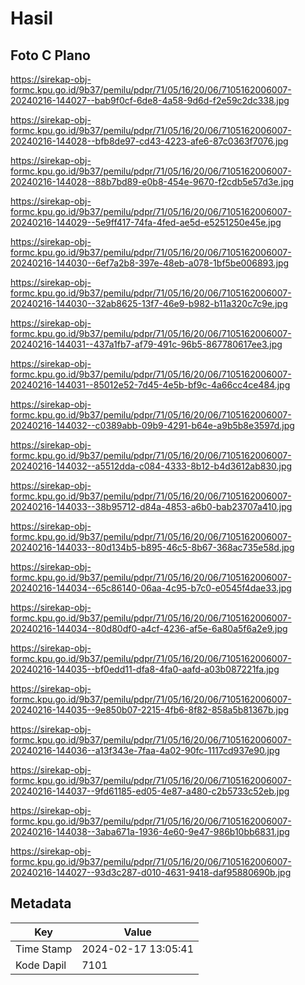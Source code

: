 # Hasil

## Foto C Plano

https://sirekap-obj-formc.kpu.go.id/9b37/pemilu/pdpr/71/05/16/20/06/7105162006007-20240216-144027--bab9f0cf-6de8-4a58-9d6d-f2e59c2dc338.jpg

https://sirekap-obj-formc.kpu.go.id/9b37/pemilu/pdpr/71/05/16/20/06/7105162006007-20240216-144028--bfb8de97-cd43-4223-afe6-87c0363f7076.jpg

https://sirekap-obj-formc.kpu.go.id/9b37/pemilu/pdpr/71/05/16/20/06/7105162006007-20240216-144028--88b7bd89-e0b8-454e-9670-f2cdb5e57d3e.jpg

https://sirekap-obj-formc.kpu.go.id/9b37/pemilu/pdpr/71/05/16/20/06/7105162006007-20240216-144029--5e9ff417-74fa-4fed-ae5d-e5251250e45e.jpg

https://sirekap-obj-formc.kpu.go.id/9b37/pemilu/pdpr/71/05/16/20/06/7105162006007-20240216-144030--6ef7a2b8-397e-48eb-a078-1bf5be006893.jpg

https://sirekap-obj-formc.kpu.go.id/9b37/pemilu/pdpr/71/05/16/20/06/7105162006007-20240216-144030--32ab8625-13f7-46e9-b982-b11a320c7c9e.jpg

https://sirekap-obj-formc.kpu.go.id/9b37/pemilu/pdpr/71/05/16/20/06/7105162006007-20240216-144031--437a1fb7-af79-491c-96b5-867780617ee3.jpg

https://sirekap-obj-formc.kpu.go.id/9b37/pemilu/pdpr/71/05/16/20/06/7105162006007-20240216-144031--85012e52-7d45-4e5b-bf9c-4a66cc4ce484.jpg

https://sirekap-obj-formc.kpu.go.id/9b37/pemilu/pdpr/71/05/16/20/06/7105162006007-20240216-144032--c0389abb-09b9-4291-b64e-a9b5b8e3597d.jpg

https://sirekap-obj-formc.kpu.go.id/9b37/pemilu/pdpr/71/05/16/20/06/7105162006007-20240216-144032--a5512dda-c084-4333-8b12-b4d3612ab830.jpg

https://sirekap-obj-formc.kpu.go.id/9b37/pemilu/pdpr/71/05/16/20/06/7105162006007-20240216-144033--38b95712-d84a-4853-a6b0-bab23707a410.jpg

https://sirekap-obj-formc.kpu.go.id/9b37/pemilu/pdpr/71/05/16/20/06/7105162006007-20240216-144033--80d134b5-b895-46c5-8b67-368ac735e58d.jpg

https://sirekap-obj-formc.kpu.go.id/9b37/pemilu/pdpr/71/05/16/20/06/7105162006007-20240216-144034--65c86140-06aa-4c95-b7c0-e0545f4dae33.jpg

https://sirekap-obj-formc.kpu.go.id/9b37/pemilu/pdpr/71/05/16/20/06/7105162006007-20240216-144034--80d80df0-a4cf-4236-af5e-6a80a5f6a2e9.jpg

https://sirekap-obj-formc.kpu.go.id/9b37/pemilu/pdpr/71/05/16/20/06/7105162006007-20240216-144035--bf0edd11-dfa8-4fa0-aafd-a03b087221fa.jpg

https://sirekap-obj-formc.kpu.go.id/9b37/pemilu/pdpr/71/05/16/20/06/7105162006007-20240216-144035--9e850b07-2215-4fb6-8f82-858a5b81367b.jpg

https://sirekap-obj-formc.kpu.go.id/9b37/pemilu/pdpr/71/05/16/20/06/7105162006007-20240216-144036--a13f343e-7faa-4a02-90fc-1117cd937e90.jpg

https://sirekap-obj-formc.kpu.go.id/9b37/pemilu/pdpr/71/05/16/20/06/7105162006007-20240216-144037--9fd61185-ed05-4e87-a480-c2b5733c52eb.jpg

https://sirekap-obj-formc.kpu.go.id/9b37/pemilu/pdpr/71/05/16/20/06/7105162006007-20240216-144038--3aba671a-1936-4e60-9e47-986b10bb6831.jpg

https://sirekap-obj-formc.kpu.go.id/9b37/pemilu/pdpr/71/05/16/20/06/7105162006007-20240216-144027--93d3c287-d010-4631-9418-daf95880690b.jpg


## Metadata

| Key        | Value               |
| ---------- | ------------------- |
| Time Stamp | 2024-02-17 13:05:41 |
| Kode Dapil | 7101                |



